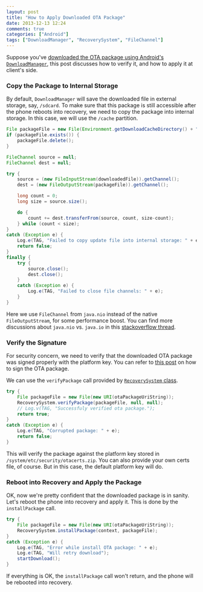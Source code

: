 ```yaml
---
layout: post
title: "How to Apply Downloaded OTA Package"
date: 2013-12-13 12:24
comments: true
categories: ["Android"]
tags: ["DownloadManager", "RecoverySystem", "FileChannel"]
---
```


Suppose you've 
[downloaded the OTA package using Android's `DownloadManager`][post], this post
discusses how to verify it, and how to apply it at client's side.

<!--more-->

### Copy the Package to Internal Storage

By default, `DownloadManager` will save the downloaded file in external storage,
say, `/sdcard`. To make sure that this package is still accessible after the
phone reboots into recovery, we need to copy the package into internal storage.
In this case, we will use the `/cache` partition.

```java
File packageFile = new File(Environment.getDownloadCacheDirectory() + "/update.zip");
if (packageFile.exists()) {
    packageFile.delete();
}

FileChannel source = null;
FileChannel dest = null;

try {
    source = (new FileInputStream(downloadedFile)).getChannel();
    dest = (new FileOutputStream(packageFile)).getChannel();

    long count = 0;
    long size = source.size();

    do {
        count += dest.transferFrom(source, count, size-count);
    } while (count < size);
}
catch (Exception e) {
    Log.e(TAG, "Failed to copy update file into internal storage: " + e);
    return false;
}
finally {
    try {
        source.close();
        dest.close();
    }
    catch (Exception e) {
        Log.e(TAG, "Failed to close file channels: " + e);
    }
}
```

Here we use `FileChannel` from `java.nio` instead of the native
`FileOutputStream`, for some performance boost. You can find more discussions
about `java.nio` vs. `java.io` in this [stackoverflow thread][so].


### Verify the Signature

For security concern, we need to verify that the downloaded OTA package was
signed properly with the platform key. You can refer to [this post][sign] on how
to sign the OTA package.

We can use the `verifyPackage` call provided by [`RecoverySystem` class][recovery].

```java
try {
    File packageFile = new File(new URI(otaPackageUriString));
    RecoverySystem.verifyPackage(packageFile, null, null);
    // Log.v(TAG, "Successfuly verified ota package.");
    return true;
}
catch (Exception e) {
    Log.e(TAG, "Corrupted package: " + e);
    return false;
}
```

This will verify the package against the platform key stored in
`/system/etc/security/otacerts.zip`. You can also provide your own certs file,
of course. But in this case, the default platform key will do.

### Reboot into Recovery and Apply the Package

OK, now we're pretty confident that the downloaded package is in sanity. Let's
reboot the phone into recovery and apply it. This is done by the
`installPackage` call.

```java
try {
    File packageFile = new File(new URI(otaPackageUriString));
    RecoverySystem.installPackage(context, packageFile);
}
catch (Exception e) {
    Log.e(TAG, "Error while install OTA package: " + e);
    Log.e(TAG, "Will retry download");
    startDownload();
}
```

If everything is OK, the `installPackage` call won't return, and the phone will
be rebooted into recovery.

[so]: http://stackoverflow.com/questions/1605332/java-nio-filechannel-versus-fileoutputstream-performance-usefulness
[post]: /2013/12/02/how-to-use-downloadmanager/
[sign]: /2013/12/02/how-to-create-and-sign-ota-package/
[recovery]: http://developer.android.com/reference/android/os/RecoverySystem.html
